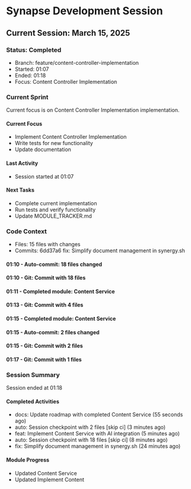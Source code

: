 # Synapse Development Session
## Current Session: March 15, 2025

### Status: Completed
- Branch: feature/content-controller-implementation
- Started: 01:07
- Ended: 01:18
- Focus: Content Controller Implementation

### Current Sprint
Current focus is on Content Controller Implementation implementation.

#### Current Focus
- Implement Content Controller Implementation
- Write tests for new functionality
- Update documentation

#### Last Activity
- Session started at 01:07

#### Next Tasks
- Complete current implementation
- Run tests and verify functionality
- Update MODULE_TRACKER.md

### Code Context
- Files: 15 files with changes
- Commits: 6dd37a6 fix: Simplify document management in synergy.sh
#### 01:10 - Auto-commit: 18 files changed
#### 01:10 - Git: Commit with 18 files
#### 01:11 - Completed module: Content Service
#### 01:13 - Git: Commit with 4 files
#### 01:15 - Completed module: Content Service
#### 01:15 - Auto-commit: 2 files changed
#### 01:15 - Git: Commit with 2 files
#### 01:17 - Git: Commit with 1 files

### Session Summary
Session ended at 01:18

#### Completed Activities
- docs: Update roadmap with completed Content Service (55 seconds ago)
- auto: Session checkpoint with 2 files [skip ci] (3 minutes ago)
- feat: Implement Content Service with AI integration (5 minutes ago)
- auto: Session checkpoint with 18 files [skip ci] (8 minutes ago)
- fix: Simplify document management in synergy.sh (24 minutes ago)

#### Module Progress
- Updated Content Service
- Updated Implement Content

